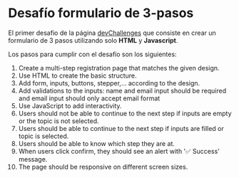 # Desafío formulario de 3-pasos

El primer desafio de la página [devChallenges](https://devchallenges.io) que consiste en crear un formulario de 3 pasos utilizando solo **HTML** y **Javascript**.

Los pasos para cumplir con el desafío son los siguientes:

1. Create a multi-step registration page that matches the given design.
2. Use HTML to create the basic structure.
3. Add form, inputs, buttons, stepper,... according to the design.
4. Add validations to the inputs: name and email input should be required and email input should only accept email format
5. Use JavaScript to add interactivity.
6. Users should not be able to continue to the next step if inputs are empty or the topic is not selected.
9. Users should be able to continue to the next step if inputs are filled or topic is selected.
10. Users should be able to know which step they are at.
11. When users click confirm, they should see an alert with '✅ Success' message.
12. The page should be responsive on different screen sizes.

